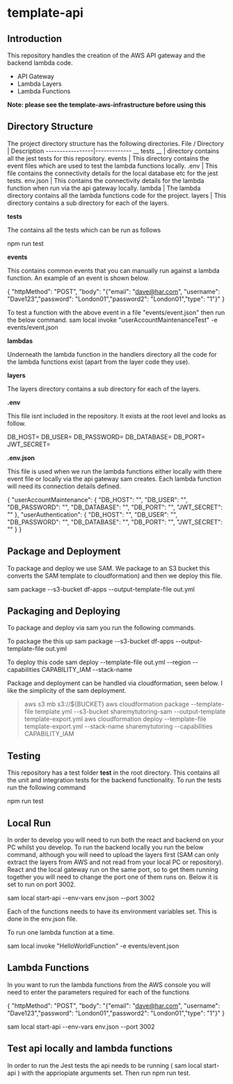# template-api

## Introduction

This repository handles the creation of the AWS API gateway and the backend lambda code. 
- API Gateway
- Lambda Layers
- Lambda Functions

**Note: please see the template-aws-infrastructure before using this**

## Directory Structure

The project directory structure has the following directories. 
File / Directory | Description
-----------------|-------------
__ tests __ | directory  contains all the jest tests for this repository.
events | This directory contains the event files which are used to test the lambda functions locally.
.env | This file contains the connectivity details for the local database etc for the jest tests.
env.json | This contains the connectivity details for the lambda function when run via the api gateway locally.
lambda | The lambda directory contains all the lambda functions code for the project.
layers | This directory contains a sub directory for each of the layers.

**tests**

The contains all the tests which can be run as follows

npm run test

**events**

This contains common events that you can manually run against a lambda function. An example of an event is shown below.

{
    "httpMethod": "POST",
    "body": "{\"email\": \"dave@har.com\", \"username\": \"Dave123\",\"password\": \"London01\",\"password2\": \"London01\",\"type\": \"1\"}"
}

To test a function with the above event in a file "events/event.json" then run the below command.
sam local invoke "userAccountMaintenanceTest" -e events/event.json

**lambdas**

Underneath the lambda function in the handlers directory all the code for the lambda functions exist (apart from the layer code they use).

**layers**

The layers directory contains a sub directory for each of the layers.

**.env**

This file isnt included in the repository. It exists at the root level and looks as follow.

DB_HOST=<Host name or IP for the database server>
DB_USER=<Username for the database>
DB_PASSWORD=<Password for database>
DB_DATABASE=<Database Name>
DB_PORT=<Database Port>
JWT_SECRET=<Random Letters to create a secret>

**.env.json**

This file is used when we run the lambda functions either locally with there event file or locally via the api gateway sam creates. Each lambda function will need its connection details defined.

{
    "userAccountMaintenance": {
        "DB_HOST":     "<Host name or IP for the database server>",
        "DB_USER":     "<Username for the database>",
        "DB_PASSWORD": "<Password for database>",
        "DB_DATABASE": "<Database Name>",
        "DB_PORT":     "<Database Port>",
        "JWT_SECRET":  "<Random Letters to create a secret>"
    },
    "userAuthentication": {
        "DB_HOST":     "<Host name or IP for the database server>",
        "DB_USER":     "<Username for the database>",
        "DB_PASSWORD": "<Password for database>",
        "DB_DATABASE": "<Database Name>",
        "DB_PORT":     "<Database Port>",
        "JWT_SECRET":  "<Random Letters to create a secret>"
    }
  }


## Package and Deployment

To package and deploy we use SAM. We package to an S3 bucket this converts the SAM template to cloudformation) and then we deploy this file. 

sam package --s3-bucket df-apps --output-template-file out.yml


## Packaging and Deploying

To package and deploy via sam you run the following commands.

To package the this up
sam package --s3-bucket df-apps --output-template-file out.yml

To deploy this code
sam deploy --template-file out.yml --region <Region> --capabilities CAPABILITY_IAM --stack-name <Stack name>

Package and deployment can be handled via cloudformation, seen below. I like the simplicity of the sam deployment.
> aws s3 mb s3://${BUCKET}
aws cloudformation package --template-file template.yml --s3-bucket sharemytutoring-sam --output-template template-export.yml
aws cloudformation deploy  --template-file template-export.yml --stack-name sharemytutoring --capabilities CAPABILITY_IAM

## Testing

This repository has a test folder __test__ in the root directory. This contains all the unit and integration tests for the backend functionality. To run the tests run the following command

npm run test

## Local Run

In order to develop you will need to run both the react and backend on your PC whilst you develop. To run the backend locally you run the below command, although you will need to upload the layers first (SAM can only extract the layers from AWS and not read from your local PC or repository). React and the local gateway run on the same port, so to get them running together you will need to change the port one of them runs on. Below it is set to run on port 3002.

sam local start-api --env-vars env.json --port 3002

Each of the functions needs to have its environment variables set. This is done in the env.json file.

To run one lambda function at a time.

sam local invoke "HelloWorldFunction" -e events/event.json


## Lambda Functions 

In you want to run the lambda functions from the AWS console you will need to enter the parameters required for each of the functions

{
    "httpMethod": "POST",
    "body": "{\"email\": \"dave@har.com\", \"username\": \"Dave123\",\"password\": \"London01\",\"password2\": \"London01\",\"type\": \"1\"}"
}

sam local start-api --env-vars env.json --port 3002


## Test api locally and lambda functions

In order to run the Jest tests the api needs to be running ( sam local start-api ) with the appriopiate arguments set. Then run npm run test.
